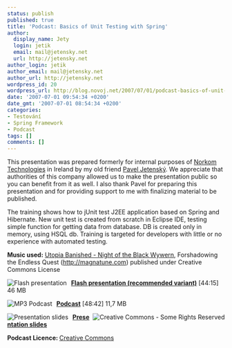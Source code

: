 ```yaml
---
status: publish
published: true
title: 'Podcast: Basics of Unit Testing with Spring'
author:
  display_name: Jety
  login: jetik
  email: mail@jetensky.net
  url: http://jetensky.net
author_login: jetik
author_email: mail@jetensky.net
author_url: http://jetensky.net
wordpress_id: 20
wordpress_url: http://blog.novoj.net/2007/07/01/podcast-basics-of-unit-testing-with-spring/
date: '2007-07-01 09:54:34 +0200'
date_gmt: '2007-07-01 08:54:34 +0200'
categories:
- Testování
- Spring Framework
- Podcast
tags: []
comments: []
---
```

<p>This presentation was prepared formerly for internal purposes of <a href="http://www.norkom.com" target="_blank">Norkom Technologies</a> in Ireland by my old friend <a href="http://jetensky.net" target="_blank">Pavel Jetenský</a>. We appreciate that authorities of this company allowed us to make the presentation public so you can benefit from it as well. I also thank Pavel for preparing this presentation and for providing support to me with finalizing material to be published.</p>
<p>The training shows how to jUnit test J2EE application based on Spring and Hibernate. New unit test is created from scratch in Eclipse IDE, testing simple function for getting data from database. DB is created only in memory, using HSQL db. Training is targeted for developers with little or no experience with automated testing.</p>
<p><strong>Music used:</strong>  <a href="http://magnatune.com/artists/albums/utopiabanished-night/">Utopia Banished - Night of the Black Wywern</a>, Forshadowing the Endless Quest (<a href="http://magnatune.com/" target="_blank">http://magnatune.com</a>) published under Creative Commons License</p>
<p><a href="http://files.novoj.net/BasicsOfUnitTestingWithSpring/jUnit_testing_and_Spring.html" title="Flash presentation"><img src="http://files.novoj.net/button_swf.png" title="Flash presentation" alt="Flash presentation" style="margin-right: 10px" align="left" /></a> <a href="http://files.novoj.net/BasicsOfUnitTestingWithSpring/jUnit_testing_and_Spring.html" title="MP3 Podcast"><strong> Flash presentation (recommended variant)</strong></a> [44:15] 46 MB</p>
<p><a href="http://files.novoj.net/BasicsOfUnitTestingWithSpring/jUnit_testing_and_Spring.mp3" title="MP3 Podcast"><img src="http://files.novoj.net/button_mp3.png" title="MP3 Podcast" alt="MP3 Podcast" style="margin-right: 10px" align="left" /></a> <a href="http://files.novoj.net/BasicsOfUnitTestingWithSpring/jUnit_testing_and_Spring.mp3" title="MP3 Podcast"><strong> Podcast</strong></a> [48:42] 11,7 MB</p>
<p><img src="http://he3.magnatune.com/img/somerights2.gif" title="Creative Commons - Some Rights Reserved" alt="Creative Commons - Some Rights Reserved" align="right" /></p>
<p><a href="http://jetensky.net/download/files/jUnit%20testing%20and%20Spring.ppt" title="Presentation slides"><img src="http://files.novoj.net/button_ppt.png" title="Presentation slides" alt="Presentation slides" style="margin-right: 10px" align="left" /></a> <a href="http://jetensky.net/download/files/jUnit%20testing%20and%20Spring.ppt" title="Presentation slides"><strong> Presentation slides</strong></a></p>
<p><strong>Podcast Licence: </strong><a href="http://creativecommons.org/licenses/by-nc-sa/1.0/" target="_blank"> Creative Commons</a></p>
